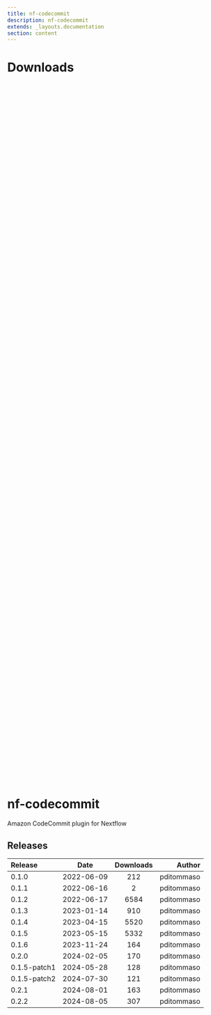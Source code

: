 ```yaml
---
title: nf-codecommit
description: nf-codecommit
extends: _layouts.documentation
section: content
---
```


# Downloads

<div style="position: relative; height:40vh; width:80vw">
    <canvas id="releases"></canvas>
</div>
<script type="module" src="nf-plugins-stats/docs/nf-codecommit/nf-codecommit.js"></script>

# nf-codecommit
Amazon CodeCommit plugin for Nextflow


## Releases

| Release                               |                       Date                       |                   Downloads                    |                           Author |
| :------------ |:------------------------------------------------:|:----------------------------------------------:|---------------------------------:|
 |  0.1.0                                               | 2022-06-09                                          | 212                                                | pditommaso                                         |
 |  0.1.1                                               | 2022-06-16                                          | 2                                                  | pditommaso                                         |
 |  0.1.2                                               | 2022-06-17                                          | 6584                                               | pditommaso                                         |
 |  0.1.3                                               | 2023-01-14                                          | 910                                                | pditommaso                                         |
 |  0.1.4                                               | 2023-04-15                                          | 5520                                               | pditommaso                                         |
 |  0.1.5                                               | 2023-05-15                                          | 5332                                               | pditommaso                                         |
 |  0.1.6                                               | 2023-11-24                                          | 164                                                | pditommaso                                         |
 |  0.2.0                                               | 2024-02-05                                          | 170                                                | pditommaso                                         |
 |  0.1.5-patch1                                        | 2024-05-28                                          | 128                                                | pditommaso                                         |
 |  0.1.5-patch2                                        | 2024-07-30                                          | 121                                                | pditommaso                                         |
 |  0.2.1                                               | 2024-08-01                                          | 163                                                | pditommaso                                         |
 |  0.2.2                                               | 2024-08-05                                          | 307                                                | pditommaso                                         |
